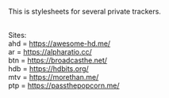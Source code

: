 This is stylesheets for several private trackers.

<br>Sites:
<br>ahd = https://awesome-hd.me/
<br>ar = https://alpharatio.cc/
<br>btn = https://broadcasthe.net/
<br>hdb = https://hdbits.org/
<br>mtv = https://morethan.me/
<br>ptp = https://passthepopcorn.me/
